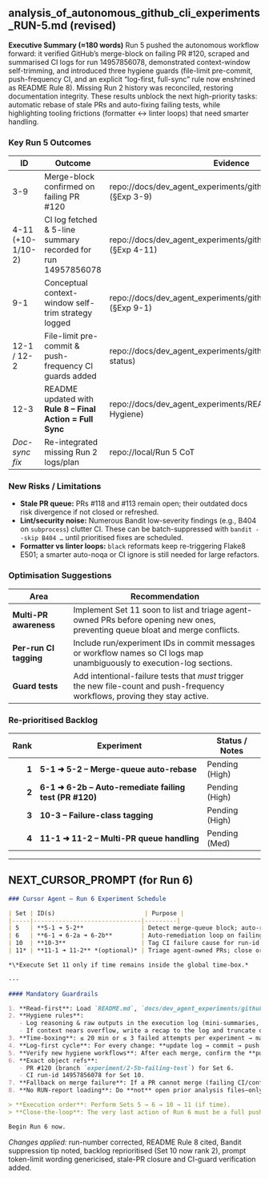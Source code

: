 ## analysis\_of\_autonomous\_github\_cli\_experiments\_RUN-5.md  (revised)

**Executive Summary (≈180 words)**
Run 5 pushed the autonomous workflow forward: it verified GitHub’s merge-block on failing PR #120, scraped and summarised CI logs for run 14957856078, demonstrated context-window self-trimming, and introduced three hygiene guards (file-limit pre-commit, push-frequency CI, and an explicit “log-first, full-sync” rule now enshrined as README Rule 8). Missing Run 2 history was reconciled, restoring documentation integrity. These results unblock the next high-priority tasks: automatic rebase of stale PRs and auto-fixing failing tests, while highlighting tooling frictions (formatter ↔ linter loops) that need smarter handling.

### Key Run 5 Outcomes

| **ID**            | **Outcome**                                                  | **Evidence**                                                                   |
| ----------------- | ------------------------------------------------------------ | ------------------------------------------------------------------------------ |
| 3-9               | Merge-block confirmed on failing PR #120                     | repo://docs/dev\_agent\_experiments/github\_cli\_execution\_log.md (§Exp 3-9)  |
| 4-11 (+10-1/10-2) | CI log fetched & 5-line summary recorded for run 14957856078 | repo://docs/dev\_agent\_experiments/github\_cli\_execution\_log.md (§Exp 4-11) |
| 9-1               | Conceptual context-window self-trim strategy logged          | repo://docs/dev\_agent\_experiments/github\_cli\_execution\_log.md (§Exp 9-1)  |
| 12-1 / 12-2       | File-limit pre-commit & push-frequency CI guards added       | repo://docs/dev\_agent\_experiments/github\_cli\_plan.md (Set 12 status)       |
| 12-3              | README updated with **Rule 8 – Final Action = Full Sync**    | repo://docs/dev\_agent\_experiments/README.md (§Context-Hygiene)               |
| *Doc-sync fix*    | Re-integrated missing Run 2 logs/plan                        | repo://local/Run 5 CoT                                                         |

### New Risks / Limitations

* **Stale PR queue:** PRs #118 and #113 remain open; their outdated docs risk divergence if not closed or refreshed.
* **Lint/security noise:** Numerous Bandit low-severity findings (e.g., B404 on `subprocess`) clutter CI. These can be batch-suppressed with `bandit --skip B404 …` until prioritised fixes are scheduled.
* **Formatter vs linter loops:** `black` reformats keep re-triggering Flake8 E501; a smarter auto-noqa or CI ignore is still needed for large refactors.

### Optimisation Suggestions

| Area                   | Recommendation                                                                                                                |
| ---------------------- | ----------------------------------------------------------------------------------------------------------------------------- |
| **Multi-PR awareness** | Implement Set 11 soon to list and triage agent-owned PRs before opening new ones, preventing queue bloat and merge conflicts. |
| **Per-run CI tagging** | Include run/experiment IDs in commit messages or workflow names so CI logs map unambiguously to execution-log sections.       |
| **Guard tests**        | Add intentional-failure tests that *must* trigger the new file-count and push-frequency workflows, proving they stay active.  |

### Re-prioritised Backlog

|  Rank | Experiment                                             | Status / Notes |
| ----: | ------------------------------------------------------ | -------------- |
| **1** | **5-1 ➜ 5-2 – Merge-queue auto-rebase**                | Pending (High) |
| **2** | **6-1 ➜ 6-2b – Auto-remediate failing test (PR #120)** | Pending (High) |
| **3** | **10-3 – Failure-class tagging**                       | Pending (High) |
| **4** | **11-1 ➜ 11-2 – Multi-PR queue handling**              | Pending (Med)  |

---

## NEXT\_CURSOR\_PROMPT  (for **Run 6**)

```markdown
### Cursor Agent – Run 6 Experiment Schedule

| Set | ID(s)                         | Purpose |
|-----|------------------------------|---------|
| 5   | **5-1 ➜ 5-2**                | Detect merge-queue block; auto-rebase & re-push PR branches. |
| 6   | **6-1 ➜ 6-2a ➜ 6-2b**        | Auto-remediation loop on failing-test PR #120. |
| 10  | **10-3**                     | Tag CI failure cause for run-id 14957856078 (Code / Config / Infra / Flaky). |
| 11* | **11-1 ➜ 11-2** *(optional)* | Triage agent-owned PRs; close or update stale PRs #118 & #113. |

*\*Execute Set 11 only if time remains inside the global time-box.*

---

#### Mandatory Guardrails

1. **Read-first**: Load `README.md`, `docs/dev_agent_experiments/github_cli_plan.md`, and `docs/dev_agent_experiments/github_cli_execution_log.md` before any action.  
2. **Hygiene rules**:  
   - Log reasoning & raw outputs in the execution log (mini-summaries, chunked).  
   - If context nears overflow, write a recap to the log and truncate older scratchpad—do **not** pause.  
3. **Time-boxing**: ≤ 20 min or ≤ 3 failed attempts per experiment → mark **“Partially Complete”** in log, then continue.  
4. **Log-first cycle**: For every change: **update log → commit → push → `gh pr create` → monitor CI → `gh pr merge` → local cleanup**.  
5. **Verify new hygiene workflows**: After each merge, confirm the **push-frequency** and **file-limit** CI jobs passed (use `gh run watch` or `gh workflow run-list`).  
6. **Exact object refs**:  
   - PR #120 (branch `experiment/2-5b-failing-test`) for Set 6.  
   - CI run-id 14957856078 for Set 10.  
7. **Fallback on merge failure**: If a PR cannot merge (failing CI/conflicts), log the block, mark step **“Partially Complete,”** and move on.  
8. **No RUN-report loading**: Do **not** open prior analysis files—only plan, log, and README.  

> **Execution order**: Perform Sets 5 → 6 → 10 → 11 (if time).  
> **Close-the-loop**: The very last action of Run 6 must be a full push/PR/merge of the updated execution log and plan, then local git tidy-up.

Begin Run 6 now.
```

*Changes applied:* run-number corrected, README Rule 8 cited, Bandit suppression tip noted, backlog reprioritised (Set 10 now rank 2), prompt token-limit wording genericised, stale-PR closure and CI-guard verification added.
